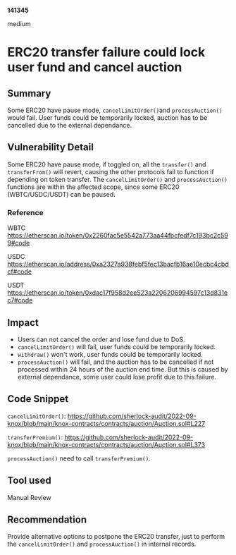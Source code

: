 __141345__

medium

# ERC20 transfer failure could lock user fund and cancel auction

## Summary

Some ERC20 have pause mode, `cancelLimitOrder()`and `processAuction()` would fail. User funds could be temporarily locked, auction has to be cancelled due to the external dependance.


## Vulnerability Detail

Some ERC20 have pause mode, if toggled on, all the `transfer()` and `transferFrom()` will revert, causing the other protocols fail to function if depending on token transfer. The `cancelLimitOrder()` and `processAuction()` functions are within the affected scope, since some ERC20 (WBTC/USDC/USDT) can be paused.


### Reference

WBTC
https://etherscan.io/token/0x2260fac5e5542a773aa44fbcfedf7c193bc2c599#code

USDC
https://etherscan.io/address/0xa2327a938febf5fec13bacfb16ae10ecbc4cbdcf#code

USDT
https://etherscan.io/token/0xdac17f958d2ee523a2206206994597c13d831ec7#code


## Impact

- Users can not cancel the order and lose fund due to DoS.
- `cancelLimitOrder()` will fail, user funds could be temporarily locked.
- `withdraw()` won't work, user funds could be temporarily locked.
- `processAuction()` will fail, and the auction has to be cancelled if not processed within 24 hours of the auction end time. But this is caused by external dependance, some user could lose profit due to this failure.


## Code Snippet


`cancelLimitOrder()`:
https://github.com/sherlock-audit/2022-09-knox/blob/main/knox-contracts/contracts/auction/Auction.sol#L227


`transferPremium()`:
https://github.com/sherlock-audit/2022-09-knox/blob/main/knox-contracts/contracts/auction/Auction.sol#L373

`processAuction()` need to call `transferPremium()`.


## Tool used

Manual Review


## Recommendation

Provide alternative options to postpone the ERC20 transfer, just to perform the `cancelLimitOrder()` and `processAuction()` in internal records.
